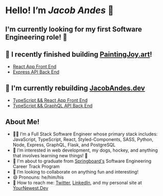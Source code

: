 # Hello! I’m ***Jacob Andes*** 👋

## I'm currently looking for my first Software Engineering role! 🎉

## 👷 I recently finished building [PaintingJoy.art](https://www.paintingjoy.art)!

- [React App Front End](https://www.github.com/booshja/Painting-Joy-frontend)
- [Express API Back End](https://www.github.com/booshja/Painting-Joy-backend)

## 👷 I'm currently rebuilding [JacobAndes.dev](https://www.jacobandes.dev)

- [TypeScript && React App Front End](https://github.com/booshja/portfolio_v3_TS_React)
- [TypeScript && GraphQL API Back End](https://github.com/booshja/portfolio_v3_TS_GraphQL)

## About Me!

- 🧑‍💻 I’m a Full Stack Software Engineer whose primary stack includes: JavaScript, TypeScript, React, Styled-Components, SASS, Python, Node, Express, GraphQL, Flask, and PostgreSQL
- 👀  I’m interested in web development, my dogs, hockey, and anything that involves learning new things! 📖
- 🌱 I'm about to graduate from [Springboard's](https://www.springboard.com/) Software Engineering Career Track Program
- 🧩 I’m looking to collaborate on anything fun and interesting!
- 😄 Pronouns: he/him/his
- 💬 How to reach me: [Twitter](https://www.twitter.com/booshja), [LinkedIn](https://www.linkedin.com/in/jacobandes), and my personal site at [YourNewest.Dev](https://www.yournewest.dev)
